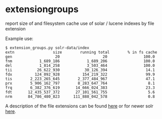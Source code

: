 # extensiongroups
report size of and filesystem cache use of solar / lucene indexes by file extension

Example use:

    $ extension_groups.py solr-data/index
    extn                 size        running total        % in fs cache
    gen                   20                   20                100.0
    fnm            1_689_186            1_689_206                100.0
    del            1_814_258            3_503_464                100.0
    tii           26_622_930           30_126_394                 14.1
    fdx          124_092_928          154_219_322                 99.9
    tis        2_223_265_645        2_377_484_967                 47.1
    prx        5_906_162_797        8_283_647_764                  8.1
    frq        6_382_376_619       14_666_024_383                 23.3
    fdt       12_435_537_372       27_101_561_755                  5.6
    nrm       84_786_480_823      111_888_042_578                  0.8


A description of the file extensions can be found [here](http://lucene.apache.org/core/3_0_3/fileformats.html#file-names) or for newer solr [here](http://lucene.apache.org/core/4_10_3/core/org/apache/lucene/codecs/lucene410/package-summary.html#file-names).
